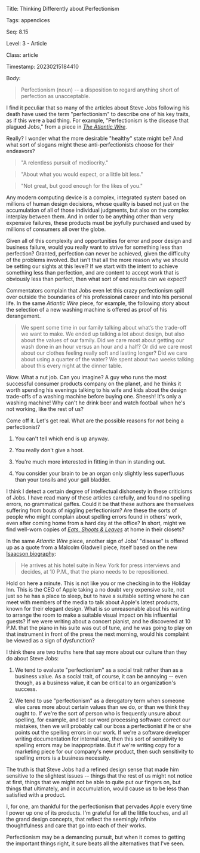 Title:  Thinking Differently about Perfectionism

Tags:   appendices

Seq:    8.15

Level:  3 - Article

Class:  article

Timestamp: 20230215184410

Body:

> Perfectionism (noun) -- a disposition to regard anything short of perfection as unacceptable.  

I find it peculiar that so many of the articles about Steve Jobs following his death have used the term "perfectionism" to describe one of his key traits, as if this were a bad thing. For example,  "Perfectionism is the disease that plagued Jobs," from a piece in *[The Atlantic Wire](http://www.theatlanticwire.com/technology/2011/11/crazy-perfectionism-drove-steve-jobs/44623/)*.

Really? I wonder what the more desirable "healthy" state might be? And what sort of slogans might these anti-perfectionists choose for their endeavors? 

> "A relentless pursuit of mediocrity."

> "About what you would expect, or a little bit less."

> "Not great, but good enough for the likes of you."

Any modern computing device is a complex, integrated system based on millions of human design decisions, whose quality is based not just on the accumulation of all of those individual judgments, but also on the complex interplay between them. And in order to be anything other than very expensive failures, these products must be joyfully purchased and used by millions of consumers all over the globe.

Given all of this complexity and opportunities for error and poor design and business failure, would you really want to strive for something less than perfection? Granted, perfection can never be achieved, given the difficulty of the problems involved. But isn't that all the more reason why we should be setting our sights at this level? If we start with the intent to achieve something less than perfection, and are content to accept work that is obviously less than perfect, then what sort of end results can we expect?

Commentators complain that Jobs even let this crazy perfectionism spill over outside the boundaries of his professional career and into his personal life. In the same *Atlantic Wire* piece, for example, the following story about the selection of a new washing machine is offered as proof of his derangement. 

> We spent some time in our family talking about what’s the trade-off we want to make. We ended up talking a lot about design, but also about the values of our family. Did we care most about getting our wash done in an hour versus an hour and a half? Or did we care most about our clothes feeling really soft and lasting longer? Did we care about using a quarter of the water? We spent about two weeks talking about this every night at the dinner table.

Wow. What a nut job. Can you imagine? A guy who runs the most successful consumer products company on the planet, and he thinks it worth spending his evenings talking to his wife and kids about the design trade-offs of a washing machine before buying one. Sheesh! It's only a washing machine! Why can't he drink beer and watch football when he's not working, like the rest of us? 

Come off it. Let's get real. What are the possible reasons for *not* being a perfectionist?

1. You can't tell which end is up anyway. 

2. You really don't give a hoot. 

3. You're much more interested in fitting in than in standing out. 

4. You consider your brain to be an organ only slightly less superfluous than your tonsils and your gall bladder. 

I think I detect a certain degree of intellectual dishonesty in these criticisms of Jobs. I have read many of these articles carefully, and found no spelling errors, no grammatical gaffes. Could it be that these authors are themselves suffering from bouts of niggling perfectionism? Are these the sorts of people who might complain about spelling errors found in others' work, even after coming home from a hard day at the office? In short, might we find well-worn copies of <cite>[Eats, Shoots & Leaves](http://www.amazon.com/gp/product/1592400876/ref=as_li_ss_tl?ie=UTF8&tag=reasontorock-20&linkCode=as2&camp=1789&creative=390957&creativeASIN=1592400876)</cite> at home in their closets?

In the same <cite>Atlantic Wire</cite> piece, another sign of Jobs' "disease" is offered up as a quote from a Malcolm Gladwell piece, itself based on the new [Isaacson biography](http://www.amazon.com/gp/product/1451648537/ref=as_li_ss_tl?ie=UTF8&tag=reasontorock-20&linkCode=as2&camp=1789&creative=390957&creativeASIN=1451648537):

> He arrives at his hotel suite in New York for press interviews and decides, at 10 P.M., that the piano needs to be repositioned.

Hold on here a minute. This is not like you or me checking in to the Holiday Inn. This is the CEO of Apple taking a no doubt very expensive suite, not just so he has a place to sleep, but to have a suitable setting where he can meet with members of the media to talk about Apple's latest products, known for their elegant  design. What is so unreasonable about his wanting to arrange the room to make a suitable visual impact on his influential guests? If we were writing about a concert pianist, and he discovered at 10 P.M. that the piano in his suite was out of tune, and he was going to play on that instrument in front of the press the next morning, would his complaint be viewed as a sign of dysfunction? 

I think there are two truths here that say more about our culture than they do about Steve Jobs:

1. We tend to evaluate "perfectionism" as a social trait rather than as a business value. As a social trait, of course, it can be annoying -- even though, as a business value, it can be critical to an organization's success. 

2. We tend to use "perfectionism" as a derogatory term when someone else cares more about certain values than we do, or than we think they ought to. If we're the sort of person who is frequently unsure about spelling, for example, and let our word processing software correct our mistakes, then we will probably call our boss a perfectionist if he or she points out the spelling errors in our work. If we're a software developer writing documentation for internal use, then this sort of sensitivity to spelling errors may be inappropriate. But if we're writing copy for a marketing piece for our company's new product, then such sensitivity to spelling errors is a business necessity. 

The truth is that Steve Jobs had a refined design sense that made him sensitive to the slightest issues -- things that the rest of us might not notice at first, things that we might not be able to quite put our fingers on, but things that ultimately, and in accumulation, would cause us to be less than satisfied with a product.  

I, for one, am thankful for the perfectionism that pervades Apple every time I power up one of its products. I'm grateful for all the little touches, and all the grand design concepts, that reflect the seemingly infinite thoughtfulness and care that go into each of their works.

Perfectionism may be a demanding pursuit, but when it comes to getting the important things right, it sure beats all the alternatives that I've seen.
